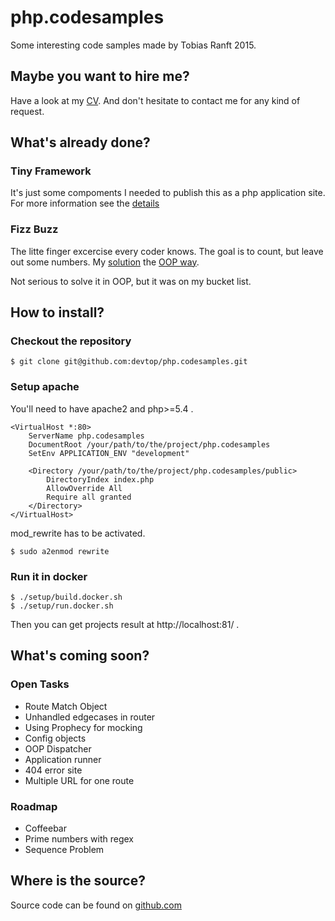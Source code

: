 # php.codesamples
Some interesting code samples made by Tobias Ranft 2015.

## Maybe you want to hire me?
Have a look at my [CV](http://ranft.biz/cv/cv_en.php). 
And don't hesitate to contact me for any kind of request.

## What's already done?
### Tiny Framework
It's just some compoments I needed to publish this as a php application site.
For more information see the [details](https://github.com/devtop/php.codesamples/tree/master/src/Standard)

### Fizz Buzz
The litte finger excercise every coder knows. 
The goal is to count, but leave out some numbers.
My [solution](https://github.com/devtop/php.codesamples/blob/master/view/tasks/fizzbuzz.phtml) 
the [OOP way](https://github.com/devtop/php.codesamples/blob/master/src/Task/FizzBuzz/Number.php).

Not serious to solve it in OOP, but it was on my bucket list. 

## How to install?
### Checkout the repository
```
$ git clone git@github.com:devtop/php.codesamples.git
```
### Setup apache
You'll need to have apache2 and php>=5.4 .
```
<VirtualHost *:80>
    ServerName php.codesamples
    DocumentRoot /your/path/to/the/project/php.codesamples
    SetEnv APPLICATION_ENV "development"
    
    <Directory /your/path/to/the/project/php.codesamples/public>
        DirectoryIndex index.php
        AllowOverride All
        Require all granted
    </Directory>
</VirtualHost>
```

mod_rewrite has to be activated.
```
$ sudo a2enmod rewrite
```

### Run it in docker 
```
$ ./setup/build.docker.sh
$ ./setup/run.docker.sh
```

Then you can get projects result at http://localhost:81/ .

## What's coming soon?
### Open Tasks
* Route Match Object
* Unhandled edgecases in router
* Using Prophecy for mocking
* Config objects
* OOP Dispatcher
* Application runner
* 404 error site
* Multiple URL for one route

### Roadmap
* Coffeebar
* Prime numbers with regex
* Sequence Problem

## Where is the source?
Source code can be found on [github.com](https://github.com/devtop/php.codesamples)